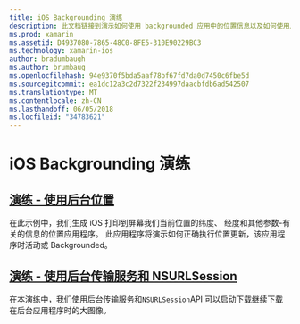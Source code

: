 ```yaml
---
title: iOS Backgrounding 演练
description: 此文档链接到演示如何使用 backgrounded 应用中的位置信息以及如何使用后台传输服务和 NSURLSession 的演练。
ms.prod: xamarin
ms.assetid: D4937080-7865-48C0-8FE5-310E90229BC3
ms.technology: xamarin-ios
author: bradumbaugh
ms.author: brumbaug
ms.openlocfilehash: 94e9370f5bda5aaf78bf67fd7da0d7450c6fbe5d
ms.sourcegitcommit: ea1dc12a3c2d7322f234997daacbfdb6ad542507
ms.translationtype: MT
ms.contentlocale: zh-CN
ms.lasthandoff: 06/05/2018
ms.locfileid: "34783621"
---
```

# <a name="ios-backgrounding-walkthroughs"></a>iOS Backgrounding 演练

##  <a name="walkthrough---using-background-locationiosapp-fundamentalsbackgroundingios-backgrounding-walkthroughslocation-walkthroughmd"></a>[演练 - 使用后台位置](~/ios/app-fundamentals/backgrounding/ios-backgrounding-walkthroughs/location-walkthrough.md)

在此示例中，我们生成 iOS 打印到屏幕我们当前位置的纬度、 经度和其他参数-有关的信息的位置应用程序。 此应用程序将演示如何正确执行位置更新，该应用程序时活动或 Backgrounded。

##  <a name="walkthrough---using-background-transfer-service-and-nsurlsessioniosapp-fundamentalsbackgroundingios-backgrounding-walkthroughsbackground-transfer-walkthroughmd"></a>[演练 - 使用后台传输服务和 NSURLSession](~/ios/app-fundamentals/backgrounding/ios-backgrounding-walkthroughs/background-transfer-walkthrough.md)

在本演练中，我们使用后台传输服务和`NSURLSession`API 可以启动下载继续下载在后台应用程序时的大图像。
